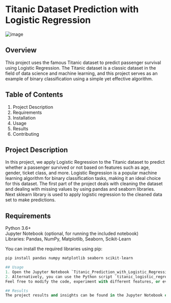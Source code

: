 # Titanic Dataset Prediction with Logistic Regression


![image](https://github.com/Ahmar1997/Titanic-dataset-survival-prediction/assets/116836999/0cdd85d7-a809-4342-b24e-859e4f75922a)


## Overview
This project uses the famous Titanic dataset to predict passenger survival using Logistic Regression. The Titanic dataset is a classic dataset in the field of data science and machine learning, and this project serves as an example of binary classification using a simple yet effective algorithm.


## Table of Contents
1. Project Description
2. Requirements
3. Installation
4. Usage
5. Results
6. Contributing


## Project Description
In this project, we apply Logistic Regression to the Titanic dataset to predict whether a passenger survived or not based on features such as age, gender, ticket class, and more. Logistic Regression is a popular machine learning algorithm for binary classification tasks, making it an ideal choice for this dataset. The first part of the project deals with cleaning the dataset and dealing with missing values by using pandas and seaborn libraries. Next sklearn library is used to apply logistic regression to the cleaned data set to make predictions.


## Requirements
Python 3.6+  
Jupyter Notebook (optional, for running the included notebook)  
Libraries: Pandas, NumPy, Matplotlib, Seaborn, Scikit-Learn  


You can install the required libraries using pip:
```python
pip install pandas numpy matplotlib seaborn scikit-learn

## Usage
1. Open the Jupyter Notebook `Titanic_Prediction_with_Logistic_Regression.ipynb` to follow along with the step-by-step process.  
2. Alternatively, you can use the Python script `titanic_logistic_regression.py` to run the logistic regression model.  
Feel free to modify the code, experiment with different features, or even try different machine learning algorithms to improve the prediction accuracy.

## Results
The project results and insights can be found in the Jupyter Notebook or within the code comments. 

